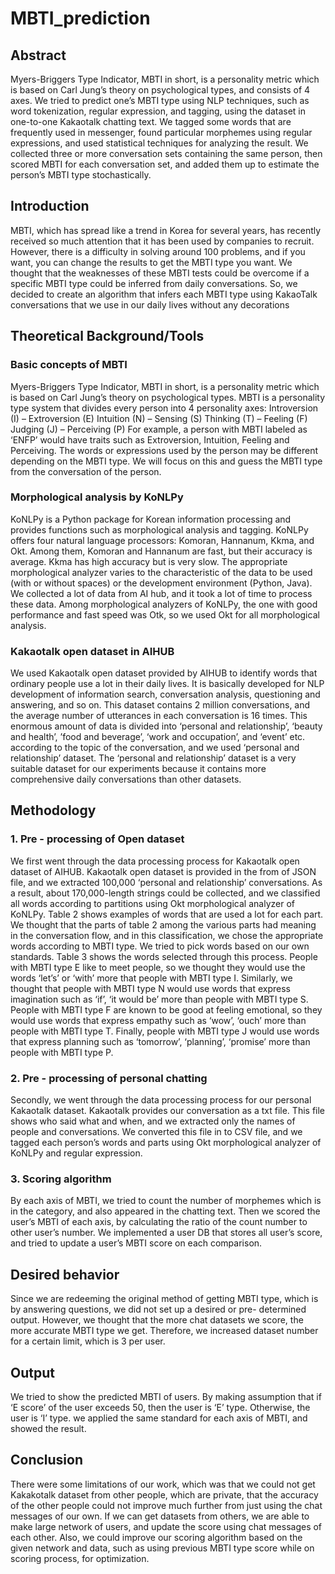 # MBTI_prediction

## Abstract

Myers-Briggers Type Indicator, MBTI in short, is a personality metric which is based on Carl Jung’s theory on psychological types, and consists of 4 axes. We tried to predict one’s MBTI type using NLP techniques, such as word tokenization, regular expression, and tagging, using the dataset in one-to-one Kakaotalk chatting text. We tagged some words that are frequently used in messenger, found particular morphemes using regular expressions, and used statistical techniques for analyzing the result. We collected three or more conversation sets containing the same person, then scored MBTI for each conversation set, and added them up to estimate the person’s MBTI type stochastically.

## Introduction

MBTI, which has spread like a trend in Korea for several years, has recently received so much attention that it has been used by companies to recruit. However, there is a difficulty in solving around 100 problems, and if you want, you can change the results to get the MBTI type you want. We thought that the weaknesses of these MBTI tests could be overcome if a specific MBTI type could be inferred from daily conversations. So, we decided to create an algorithm that infers each MBTI type using KakaoTalk conversations that we use in our daily lives without any decorations

## Theoretical Background/Tools 

### Basic concepts of MBTI   

Myers-Briggers Type Indicator, MBTI in short, is a personality metric which is based on Carl Jung’s theory on psychological types. MBTI is a personality type system that divides every person into 4 personality axes:
Introversion (I) – Extroversion (E)
Intuition (N) – Sensing (S)
Thinking (T) – Feeling (F)
Judging (J) – Perceiving (P)
For example, a person with MBTI labeled as ‘ENFP’ would have traits such as Extroversion, Intuition, Feeling and Perceiving. The words or expressions used by the person may be different depending on the MBTI type. We will focus on this and guess the MBTI type from the conversation of the person.


### Morphological analysis by KoNLPy

KoNLPy is a Python package for Korean information processing and provides functions such as morphological analysis and tagging. KoNLPy offers four natural language processors: Komoran, Hannanum, Kkma, and Okt. Among them, Komoran and Hannanum are fast, but their accuracy is average. Kkma has high accuracy but is very slow. The appropriate morphological analyzer varies to the characteristic of the data to be used (with or without spaces) or the development environment (Python, Java). We collected a lot of data from AI hub, and it took a lot of time to process these data. Among morphological analyzers of KoNLPy, the one with good performance and fast speed was Otk, so we used Okt for all morphological analysis.


### Kakaotalk open dataset in AIHUB

We used Kakaotalk open dataset provided by AIHUB to identify words that ordinary people use a lot in their daily lives. It is basically developed for NLP development of information search, conversation analysis, questioning and answering, and so on. This dataset contains 2 million conversations, and the average number of utterances in each conversation is 16 times. This enormous amount of data is divided into ‘personal and relationship’, ‘beauty and health’, ’food and beverage’, ‘work and occupation’, and ‘event’ etc. according to the topic of the conversation, and we used ‘personal and relationship’ dataset. The ‘personal and relationship’ dataset is a very suitable dataset for our experiments because it contains more comprehensive daily conversations than other datasets.

## Methodology

### 1. Pre - processing of Open dataset

We first went through the data processing process for Kakaotalk open dataset of AIHUB. Kakaotalk open dataset is provided in the from of JSON file, and we extracted 100,000 ‘personal and relationship’ conversations. As a result, about 170,000-length strings could be collected, and we classified all words according to partitions using Okt morphological analyzer of KoNLPy. Table 2 shows examples of words that are used a lot for each part. We thought that the parts of table 2 among the various parts had meaning in the conversation flow, and in this classification, we chose the appropriate words according to MBTI type. We tried to pick words based on our own standards. Table 3 shows the words selected through this process. People with MBTI type E like to meet people, so we thought they would use the words ‘let’s’ or ‘with’ more that people with MBTI type I.  Similarly, we thought that people with MBTI type N would use words that express imagination such as ‘if’, ‘it would be’ more than people with MBTI type S. People with MBTI type F are known to be good at feeling emotional, so they would use words that express empathy such as ‘wow’, ‘ouch’ more than people with MBTI type T. Finally, people with MBTI type J would use words that express planning such as ‘tomorrow’, ‘planning’, ‘promise’ more than people with MBTI type P.

### 2. Pre - processing of personal chatting

Secondly, we went through the data processing process for our personal Kakaotalk dataset. Kakaotalk provides our conversation as a txt file. This file shows who said what and when, and we extracted only the names of people and conversations. We converted this file in to CSV file, and we tagged each person’s words and parts using Okt morphological analyzer of KoNLPy and regular expression.

### 3. Scoring algorithm

 By each axis of MBTI, we tried to count the number of morphemes which is in the category, and also appeared in the chatting text. Then we scored the user’s MBTI of each axis, by calculating the ratio of the count number to other user’s number. We implemented a user DB that stores all user’s score, and tried to update a user’s MBTI score on each comparison.

## Desired behavior

Since we are redeeming the original method of getting MBTI type, which is by answering questions, we did not set up a desired or pre- determined output. However, we thought that the more chat datasets we score, the more accurate MBTI type we get. Therefore, we increased dataset number for a certain limit, which is 3 per user.

## Output

We tried to show the predicted MBTI of users. By making assumption that if ‘E score’ of the user exceeds 50, then the user is ‘E’ type. Otherwise, the user is ‘I’ type. we applied the same standard for each axis of MBTI, and showed the result.

## Conclusion

There were some limitations of our work, which was that we could not get Kakakotalk dataset from other people, which are private, that the accuracy of the other people could not improve much further from just using the chat messages of our own. If we can get datasets from others, we are able to make large network of users, and update the score using chat messages of each other. Also, we could improve our scoring algorithm based on the given network and data, such as using previous MBTI type score while on scoring process, for optimization.
